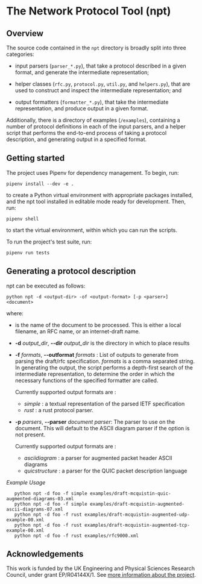 The Network Protocol Tool (npt)
=================================

Overview
--------

 The source code contained in the `npt` directory is broadly split into three
 categories:

  - input parsers (`parser_*.py`), that take a protocol described in a
    given format, and generate the intermediate representation;

  - helper classes (`rfc.py`, `protocol.py`, `util.py`, and `helpers.py`), that are used to
    construct and inspect the intermediate representation; and

  - output formatters (`formatter_*.py`), that take the intermediate
    representation, and produce output in a given format.

 Additionally, there is a directory of examples (`/examples`), containing a
 number of protocol definitions in each of the input parsers, and a helper
 script that performs the end-to-end process of
 taking a protocol description, and generating output in a specified format.

 Getting started
 ---------------

 The project uses Pipenv for dependency management. To begin, run:

 ```~~~~~~~~
 pipenv install --dev -e .
 ```

 to create a Python virtual environment with appropriate packages installed,
 and the npt tool installed in editable mode ready for development.
 Then, run:
 ```~~~~~~~~
 pipenv shell
 ```
 to start the virtual environment, within which you can run the scripts.

 To run the project's test suite, run:
 ```~~~~~~~~
 pipenv run tests
 ```

 Generating a protocol description
 ---------------------------------

 npt can be executed as follows:

```
python npt -d <output-dir> -of <output-format> [-p <parser>] <document>
```

where:

 * <document> is the name of the document to be processed. This is either
   a local filename, an RFC name, or an internet-draft name.

 * **-d** *output_dir*, **--dir** *output_dir* is the directory in which
   to place results

 * **-f** *formats*, **--outformat** *formats* :
    List of outputs to generate from parsing the draft/rfc specification.
    *formats* is a comma separated string.
    In generating the output, the script performs a depth-first search of the
    intermediate representation, to determine the order in which the necessary
    functions of the specified formatter are called.

    Currently supported output formats are :
    - *simple*  : a textual representation of the parsed IETF specification
    - *rust* : a rust protocol parser.


* **-p** *parsers*, **--parser** *document parser*:
    The parser to use on the document. This will default to the ASCII diagram
    parser if the option is not present.

    Currently supported output formats are :
    - *asciidiagram*  : a parser for augmented packet header ASCII diagrams
    - *quicstructure* : a parser for the QUIC packet description language



*Example Usage*
```
   python npt -d foo -f simple examples/draft-mcquistin-quic-augmented-diagrams-03.xml 
   python npt -d foo -f simple examples/draft-mcquistin-augmented-ascii-diagrams-07.xml 
   python npt -d foo -f rust examples/draft-mcquistin-augmented-udp-example-00.xml 
   python npt -d foo -f rust examples/draft-mcquistin-augmented-tcp-example-00.xml 
   python npt -d foo -f rust examples/rfc9000.xml 
```

## Acknowledgements

This work is funded by the UK Engineering and Physical Sciences Research
Council, under grant EP/R04144X/1. See [more information about the project](https://github.com/glasgow-ipl/ips-protodesc-code/blob/master/FUNDING.md).
